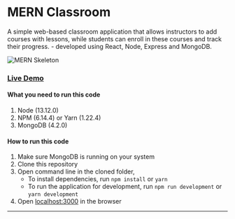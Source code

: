 # MERN Classroom

A simple web-based classroom application that allows instructors to add courses with lessons, while students can enroll in these courses and track their progress. - developed using React, Node, Express and MongoDB.

![MERN Skeleton](https://mernbook.s3.amazonaws.com/git+/classroom.png "MERN Skeleton")

### [Live Demo](http://classroom.mernbook.com/ "MERN Classroom")

#### What you need to run this code

1. Node (13.12.0)
2. NPM (6.14.4) or Yarn (1.22.4)
3. MongoDB (4.2.0)

#### How to run this code

1. Make sure MongoDB is running on your system
2. Clone this repository
3. Open command line in the cloned folder,
   - To install dependencies, run ` npm install ` or `yarn`
   - To run the application for development, run ` npm run development ` or `yarn development`
4. Open [localhost:3000](http://localhost:3000/) in the browser

---
